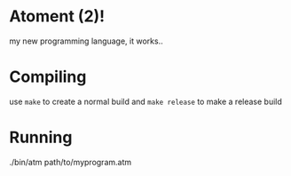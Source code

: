 # Atoment (2)!
my new programming language, it works.. 
# Compiling
use `make` to create a normal build and `make release` to make a release build
# Running
./bin/atm path/to/myprogram.atm
